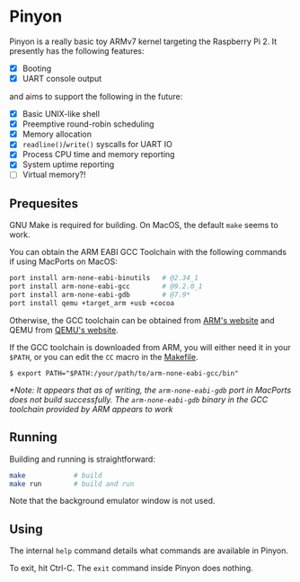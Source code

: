 # Pinyon

Pinyon is a really basic toy ARMv7 kernel targeting the Raspberry Pi 2. It presently has the following features:

- [x] Booting
- [x] UART console output

and aims to support the following in the future:

- [x] Basic UNIX-like shell
- [x] Preemptive round-robin scheduling
- [x] Memory allocation
- [x] `readline()`/`write()` syscalls for UART IO
- [x] Process CPU time and memory reporting
- [x] System uptime reporting
- [ ] Virtual memory?!

## Prequesites

GNU Make is required for building. On MacOS, the default `make` seems to work.

You can obtain the ARM EABI GCC Toolchain with the following commands if using MacPorts on MacOS:

```bash
port install arm-none-eabi-binutils   # @2.34_1
port install arm-none-eabi-gcc        # @9.2.0_1
port install arm-none-eabi-gdb        # @7.9*
port install qemu +target_arm +usb +cocoa
```

Otherwise, the GCC toolchain can be obtained from [ARM's website](https://developer.arm.com/tools-and-software/open-source-software/developer-tools/gnu-toolchain/gnu-a/downloads) and QEMU from [QEMU's website](https://www.qemu.org/download/#macos).

If the GCC toolchain is downloaded from ARM, you will either need it in your `$PATH`, or you can edit the `CC` macro in the [Makefile](Makefile).

```
$ export PATH="$PATH:/your/path/to/arm-none-eabi-gcc/bin"
```

_\*Note: It appears that as of writing, the `arm-none-eabi-gdb` port in MacPorts does not build successfully. The `arm-none-eabi-gdb` binary in the GCC toolchain provided by ARM appears to work_

## Running

Building and running is straightforward:

```bash
make            # build
make run        # build and run
```

Note that the background emulator window is not used.

## Using

The internal `help` command details what commands are available in Pinyon.

To exit, hit Ctrl-C. The `exit` command inside Pinyon does nothing.
